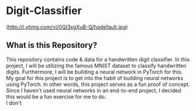 # Digit-Classifier
(http://i.ytimg.com/vi/0QI3xgXuB-Q/hqdefault.jpg)
## What is this Repository?
This repository contains code & data for a handwritten digit classifier. In this project, I will be utilizing the famous MNIST dataset to classify handwritten digits. Furthermore, I will be building a neural network in PyTorch for this. My goal for this project is to get into the habit of building neural networks using PyTorch. In other words, this project serves as a fun proof of concept. Since I haven't used neural networks in an end-to-end project, I decided this would be a fun exercise for me to do. </br>
I don't 

